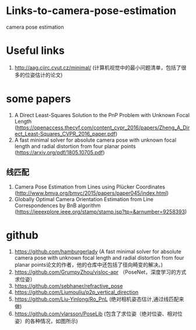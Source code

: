 # Links-to-camera-pose-estimation
camera pose estimation

# Useful links
1. http://aag.ciirc.cvut.cz/minimal/ (计算机视觉中的最小问题清单，包括了很多的位姿估计的论文)


# some papers
1. A Direct Least-Squares Solution to the PnP Problem with Unknown Focal Length (<https://openaccess.thecvf.com/content_cvpr_2016/papers/Zheng_A_Direct_Least-Squares_CVPR_2016_paper.pdf>)
2. A fast minimal solver for absolute camera pose with unknown focal length and radial distortion from four planar points (<https://arxiv.org/pdf/1805.10705.pdf>)
## 线匹配
1. Camera Pose Estimation from Lines using Plücker Coordinates (<http://www.bmva.org/bmvc/2015/papers/paper045/index.html>)
2. Globally Optimal Camera Orientation Estimation from Line Correspondences by BnB algorithm (<https://ieeexplore.ieee.org/stamp/stamp.jsp?tp=&arnumber=9258393>)



# github
1. <https://github.com/hamburgerlady> (A fast minimal solver for absolute camera pose with unknown focal length and radial distortion from four planar points论文的作者，他的仓库中还包括了径向畸变的解决。)
2. https://github.com/GrumpyZhou/visloc-apr （PoseNet，深度学习的方式求位姿）
3. https://github.com/sebhaner/refractive_pose
4. https://github.com/Liumouliu/p2p_vertical_direction
5. https://github.com/Liu-Yinlong/Ro_PnL (绝对相机姿态估计,通过线匹配来做)
6. https://github.com/vlarsson/PoseLib (包含了求位姿（绝对位姿、相对位姿）的各种情况，如图所示)

